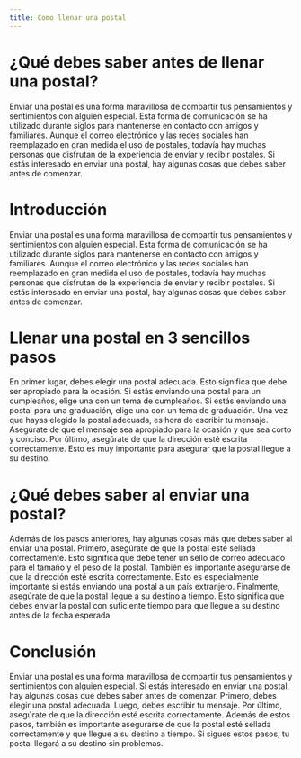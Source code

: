 ```yaml
---
title: Como llenar una postal
---
```



# ¿Qué debes saber antes de llenar una postal?

Enviar una postal es una forma maravillosa de compartir tus pensamientos y sentimientos con alguien especial. Esta forma de comunicación se ha utilizado durante siglos para mantenerse en contacto con amigos y familiares. Aunque el correo electrónico y las redes sociales han reemplazado en gran medida el uso de postales, todavía hay muchas personas que disfrutan de la experiencia de enviar y recibir postales. Si estás interesado en enviar una postal, hay algunas cosas que debes saber antes de comenzar.

# Introducción

Enviar una postal es una forma maravillosa de compartir tus pensamientos y sentimientos con alguien especial. Esta forma de comunicación se ha utilizado durante siglos para mantenerse en contacto con amigos y familiares. Aunque el correo electrónico y las redes sociales han reemplazado en gran medida el uso de postales, todavía hay muchas personas que disfrutan de la experiencia de enviar y recibir postales. Si estás interesado en enviar una postal, hay algunas cosas que debes saber antes de comenzar.

# Llenar una postal en 3 sencillos pasos

En primer lugar, debes elegir una postal adecuada. Esto significa que debe ser apropiado para la ocasión. Si estás enviando una postal para un cumpleaños, elige una con un tema de cumpleaños. Si estás enviando una postal para una graduación, elige una con un tema de graduación. Una vez que hayas elegido la postal adecuada, es hora de escribir tu mensaje. Asegúrate de que el mensaje sea apropiado para la ocasión y que sea corto y conciso. Por último, asegúrate de que la dirección esté escrita correctamente. Esto es muy importante para asegurar que la postal llegue a su destino.

# ¿Qué debes saber al enviar una postal?

Además de los pasos anteriores, hay algunas cosas más que debes saber al enviar una postal. Primero, asegúrate de que la postal esté sellada correctamente. Esto significa que debe tener un sello de correo adecuado para el tamaño y el peso de la postal. También es importante asegurarse de que la dirección esté escrita correctamente. Esto es especialmente importante si estás enviando una postal a un país extranjero. Finalmente, asegúrate de que la postal llegue a su destino a tiempo. Esto significa que debes enviar la postal con suficiente tiempo para que llegue a su destino antes de la fecha esperada.

# Conclusión

Enviar una postal es una forma maravillosa de compartir tus pensamientos y sentimientos con alguien especial. Si estás interesado en enviar una postal, hay algunas cosas que debes saber antes de comenzar. Primero, debes elegir una postal adecuada. Luego, debes escribir tu mensaje. Por último, asegúrate de que la dirección esté escrita correctamente. Además de estos pasos, también es importante asegurarse de que la postal esté sellada correctamente y que llegue a su destino a tiempo. Si sigues estos pasos, tu postal llegará a su destino sin problemas.